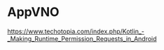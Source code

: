 # AppVNO
https://www.techotopia.com/index.php/Kotlin_-_Making_Runtime_Permission_Requests_in_Android
